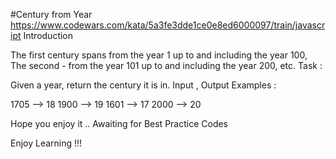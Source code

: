 #Century from Year
https://www.codewars.com/kata/5a3fe3dde1ce0e8ed6000097/train/javascript
Introduction

The first century spans from the year 1 up to and including the year 100, The second - from the year 101 up to and including the year 200, etc.
Task :

Given a year, return the century it is in.
Input , Output Examples :

1705 --> 18
1900 --> 19
1601 --> 17
2000 --> 20

Hope you enjoy it .. Awaiting for Best Practice Codes

Enjoy Learning !!!
